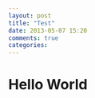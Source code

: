 ```yaml
---
layout: post
title: "Test"
date: 2013-05-07 15:20
comments: true
categories: 
---
```


# Hello World